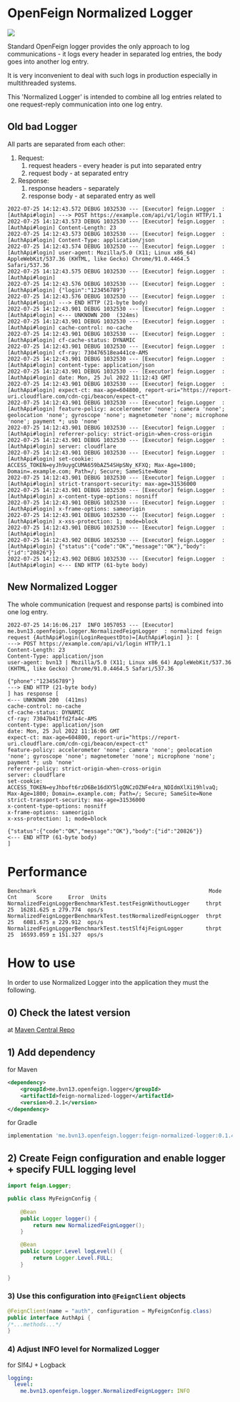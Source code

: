 # OpenFeign Normalized Logger

![](https://img.shields.io/maven-central/v/me.bvn13.openfeign.logger/feign-normalized-logger)

Standard OpenFeign logger provides the only approach to log communications - 
it logs every header in separated log entries, the body goes into another log entry.

It is very inconvenient to deal with such logs in production especially in multithreaded systems.

This 'Normalized Logger' is intended to combine all log entries related to one request-reply 
communication into one log entry.

## Old bad Logger

All parts are separated from each other:
1) Request:
   1) request headers - every header is put into separated entry
   2) request body - at separated entry
2) Response:
   1) response headers - separately
   2) response body - at separated entry as well

```
2022-07-25 14:12:43.572 DEBUG 1032530 --- [Executor] feign.Logger  : [AuthApi#login] ---> POST https://example.com/api/v1/login HTTP/1.1
2022-07-25 14:12:43.573 DEBUG 1032530 --- [Executor] feign.Logger  : [AuthApi#login] Content-Length: 23
2022-07-25 14:12:43.573 DEBUG 1032530 --- [Executor] feign.Logger  : [AuthApi#login] Content-Type: application/json
2022-07-25 14:12:43.574 DEBUG 1032530 --- [Executor] feign.Logger  : [AuthApi#login] user-agent: Mozilla/5.0 (X11; Linux x86_64) AppleWebKit/537.36 (KHTML, like Gecko) Chrome/91.0.4464.5 Safari/537.36
2022-07-25 14:12:43.575 DEBUG 1032530 --- [Executor] feign.Logger  : [AuthApi#login] 
2022-07-25 14:12:43.576 DEBUG 1032530 --- [Executor] feign.Logger  : [AuthApi#login] {"login":"123456789"}
2022-07-25 14:12:43.576 DEBUG 1032530 --- [Executor] feign.Logger  : [AuthApi#login] ---> END HTTP (21-byte body)
2022-07-25 14:12:43.901 DEBUG 1032530 --- [Executor] feign.Logger  : [AuthApi#login] <--- UNKNOWN 200  (324ms)
2022-07-25 14:12:43.901 DEBUG 1032530 --- [Executor] feign.Logger  : [AuthApi#login] cache-control: no-cache
2022-07-25 14:12:43.901 DEBUG 1032530 --- [Executor] feign.Logger  : [AuthApi#login] cf-cache-status: DYNAMIC
2022-07-25 14:12:43.901 DEBUG 1032530 --- [Executor] feign.Logger  : [AuthApi#login] cf-ray: 730476518ea441ce-AMS
2022-07-25 14:12:43.901 DEBUG 1032530 --- [Executor] feign.Logger  : [AuthApi#login] content-type: application/json
2022-07-25 14:12:43.901 DEBUG 1032530 --- [Executor] feign.Logger  : [AuthApi#login] date: Mon, 25 Jul 2022 11:12:43 GMT
2022-07-25 14:12:43.901 DEBUG 1032530 --- [Executor] feign.Logger  : [AuthApi#login] expect-ct: max-age=604800, report-uri="https://report-uri.cloudflare.com/cdn-cgi/beacon/expect-ct"
2022-07-25 14:12:43.901 DEBUG 1032530 --- [Executor] feign.Logger  : [AuthApi#login] feature-policy: accelerometer 'none'; camera 'none'; geolocation 'none'; gyroscope 'none'; magnetometer 'none'; microphone 'none'; payment *; usb 'none'
2022-07-25 14:12:43.901 DEBUG 1032530 --- [Executor] feign.Logger  : [AuthApi#login] referrer-policy: strict-origin-when-cross-origin
2022-07-25 14:12:43.901 DEBUG 1032530 --- [Executor] feign.Logger  : [AuthApi#login] server: cloudflare
2022-07-25 14:12:43.901 DEBUG 1032530 --- [Executor] feign.Logger  : [AuthApi#login] set-cookie: ACCESS_TOKEN=eyJh9uygCUMA659bAZ54SHpSNy_KFXQ; Max-Age=1800; Domain=.example.com; Path=/; Secure; SameSite=None
2022-07-25 14:12:43.901 DEBUG 1032530 --- [Executor] feign.Logger  : [AuthApi#login] strict-transport-security: max-age=31536000
2022-07-25 14:12:43.901 DEBUG 1032530 --- [Executor] feign.Logger  : [AuthApi#login] x-content-type-options: nosniff
2022-07-25 14:12:43.901 DEBUG 1032530 --- [Executor] feign.Logger  : [AuthApi#login] x-frame-options: sameorigin
2022-07-25 14:12:43.901 DEBUG 1032530 --- [Executor] feign.Logger  : [AuthApi#login] x-xss-protection: 1; mode=block
2022-07-25 14:12:43.901 DEBUG 1032530 --- [Executor] feign.Logger  : [AuthApi#login] 
2022-07-25 14:12:43.902 DEBUG 1032530 --- [Executor] feign.Logger  : [AuthApi#login] {"status":{"code":"OK","message":"OK"},"body":{"id":"20826"}}
2022-07-25 14:12:43.902 DEBUG 1032530 --- [Executor] feign.Logger  : [AuthApi#login] <--- END HTTP (61-byte body)
```

## New Normalized Logger

The whole communication (request and response parts) is combined into one log entry.

```
2022-07-25 14:16:06.217  INFO 1057053 --- [Executor] me.bvn13.openfeign.logger.NormalizedFeignLogger  : normalized feign request {AuthApi#login(LoginRequestDto)=[AuthApi#login] }: [
---> POST https://example.com/api/v1/login HTTP/1.1
Content-Length: 23
Content-Type: application/json
user-agent: bvn13 | Mozilla/5.0 (X11; Linux x86_64) AppleWebKit/537.36 (KHTML, like Gecko) Chrome/91.0.4464.5 Safari/537.36

{"phone":"123456789"}
---> END HTTP (21-byte body)
] has response [
<--- UNKNOWN 200  (411ms)
cache-control: no-cache
cf-cache-status: DYNAMIC
cf-ray: 73047b41ffd2fa4c-AMS
content-type: application/json
date: Mon, 25 Jul 2022 11:16:06 GMT
expect-ct: max-age=604800, report-uri="https://report-uri.cloudflare.com/cdn-cgi/beacon/expect-ct"
feature-policy: accelerometer 'none'; camera 'none'; geolocation 'none'; gyroscope 'none'; magnetometer 'none'; microphone 'none'; payment *; usb 'none'
referrer-policy: strict-origin-when-cross-origin
server: cloudflare
set-cookie: ACCESS_TOKEN=eyJhboft6rzD6Be16dXY5lgQNCzOZNFe4ra_NDIdmXlXi19hlvaQ; Max-Age=1800; Domain=.example.com; Path=/; Secure; SameSite=None
strict-transport-security: max-age=31536000
x-content-type-options: nosniff
x-frame-options: sameorigin
x-xss-protection: 1; mode=block

{"status":{"code":"OK","message":"OK"},"body":{"id":"20826"}}
<--- END HTTP (61-byte body)
]
```

# Performance

```
Benchmark                                                      Mode  Cnt      Score     Error  Units
NormalizedFeignLoggerBenchmarkTest.testFeignWithoutLogger     thrpt   25  16281.625 ± 279.774  ops/s
NormalizedFeignLoggerBenchmarkTest.testNormalizedFeignLogger  thrpt   25   6081.675 ± 229.912  ops/s
NormalizedFeignLoggerBenchmarkTest.testSlf4jFeignLogger       thrpt   25  16593.059 ± 151.327  ops/s
```

# How to use

In order to use Normalized Logger into the application they must the following.

## 0) Check the latest version

at [Maven Central Repo](https://repo1.maven.org/maven2/me/bvn13/openfeign/logger)

## 1) Add dependency

for Maven

```xml
<dependency>
    <groupId>me.bvn13.openfeign.logger</groupId>
    <artifactId>feign-normalized-logger</artifactId>
    <version>0.2.1</version>
</dependency>
```

for Gradle

```groovy
implementation 'me.bvn13.openfeign.logger:feign-normalized-logger:0.1.4'
```

## 2) Create Feign configuration and enable logger + specify FULL logging level

```java
import feign.Logger;

public class MyFeignConfig {
    
    @Bean
    public Logger logger() {
        return new NormalizedFeignLogger();
    }

    @Bean
    public Logger.Level logLevel() {
        return Logger.Level.FULL;
    }
    
}
```

### 3) Use this configuration into `@FeignClient` objects

```java
@FeignClient(name = "auth", configuration = MyFeignConfig.class)
public interface AuthApi {
/*...methods...*/
}
```

### 4) Adjust INFO level for Normalized Logger

for Slf4J + Logback

```yaml
logging:
  level:
    me.bvn13.openfeign.logger.NormalizedFeignLogger: INFO
```
